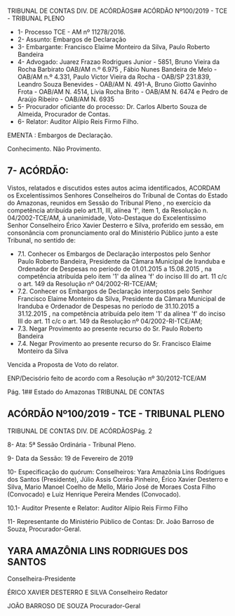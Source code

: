TRIBUNAL DE CONTAS DIV. DE ACÓRDÃOS## ACÓRDÃO Nº100/2019 - TCE - TRIBUNAL PLENO

- 1- Processo TCE - AM nº 11278/2016.
- 2- Assunto: Embargos de Declaração
- 3- Embargante: Francisco Elaime Monteiro da Silva, Paulo Roberto Bandeira
- 4- Advogado: Juarez Frazao Rodrigues Junior - 5851, Bruno Vieira da Rocha Barbirato OAB/AM n.º 6.975 , Fábio Nunes Bandeira de Melo - OAB/AM n.º 4.331, Paulo Victor Vieira  da  Rocha  -  OAB/SP  231.839,  Leandro Souza Benevides  - OAB/AM N. 491-A, Bruno Giotto Gavinho Frota - OAB/AM N. 4514, Lívia Rocha Brito - OAB/AM N. 6474 e Pedro de Araújo Ribeiro - OAB/AM N. 6935
- 5- Procurador oficiante do processo: Dr. Carlos Alberto Souza de Almeida, Procurador de Contas.
- 6- Relator: Auditor Alípio Reis Firmo Filho.

EMENTA : Embargos de Declaração.

Conhecimento. Não Provimento.

## 7- ACÓRDÃO:

Vistos, relatados e discutidos estes autos acima identificados, ACORDAM os Excelentíssimos Senhores Conselheiros do Tribunal de Contas do Estado do Amazonas, reunidos em Sessão do Tribunal Pleno , no exercício da competência atribuída pelo art.11, III, alínea 'f', item 1, da Resolução n. 04/2002-TCE/AM, à unanimidade, Voto-Destaque do Excelentíssimo Senhor Conselheiro Érico Xavier Desterro e Silva, proferido em sessão, em consonância com  pronunciamento  oral  do  Ministério  Público  junto  a  este  Tribunal,  no sentido de:

- 7.1. Conhecer os Embargos de Declaração interpostos pelo Senhor Paulo Roberto  Bandeira, Presidente  da  Câmara  Municipal  de  Iranduba  e Ordenador  de  Despesas  no  período  de 01.01.2015  a  15.08.2015 ,  na competência atribuída pelo item '1' da alínea 'f' do inciso III do art. 11 c/c o art. 149 da Resolução nº 04/2002-RI-TCE/AM;
- 7.2. Conhecer os Embargos  de  Declaração interpostos  pelo Senhor Francisco Elaime Monteiro da Silva, Presidente da Câmara Municipal de  Iranduba  e  Ordenador  de  Despesas  no  período  de 31.10.2015  a 31.12.2015 , na competência atribuída pelo item '1' da alínea 'f' do inciso III do art. 11 c/c o art. 149 da Resolução nº 04/2002-RI-TCE/AM;
- 7.3. Negar Provimento ao presente recurso do Sr. Paulo Roberto Bandeira
- 7.4. Negar  Provimento ao  presente  recurso  do Sr.  Francisco  Elaime Monteiro da Silva

Vencida a Proposta de Voto do relator.

ENP/Decisório feito de acordo com a Resolução nº 30/2012-TCE/AM

Pág. 1## Estado do Amazonas TRIBUNAL DE CONTAS

## ACÓRDÃO Nº100/2019 - TCE - TRIBUNAL PLENO

TRIBUNAL DE CONTAS DIV. DE ACÓRDÃOSPág. 2

8- Ata: 5ª Sessão Ordinária - Tribunal Pleno.

9- Data da Sessão: 19 de Fevereiro de 2019

10-  Especificação do quórum: Conselheiros: Yara Amazônia Lins Rodrigues dos Santos (Presidente), Júlio Assis Corrêa Pinheiro, Érico Xavier Desterro e Silva, Mario Manoel Coelho  de  Mello,  Mário  José  de  Moraes  Costa  Filho  (Convocado)  e  Luiz  Henrique Pereira Mendes (Convocado).

10.1- Auditor Presente e Relator: Auditor Alípio Reis Firmo Filho

11-  Representante  do  Ministério  Público  de  Contas: Dr. João  Barroso  de  Souza, Procurador-Geral.

## YARA AMAZÔNIA LINS RODRIGUES DOS SANTOS

Conselheira-Presidente

ÉRICO XAVIER DESTERRO E SILVA Conselheiro Redator

JOÃO BARROSO DE SOUZA Procurador-Geral